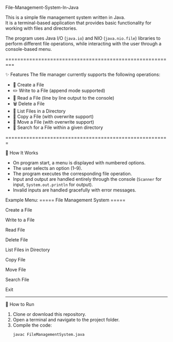 File-Management-System-In-Java

This is a simple file management system written in Java.  
It is a terminal-based application that provides basic functionality for working with files and directories.  

The program uses Java I/O (`java.io`) and NIO (`java.nio.file`) libraries to perform different file operations, while interacting with the user through a console-based menu.

=========================================================

✨ Features
The file manager currently supports the following operations:

- 📄 Create a File  
- ✏️ Write to a File (append mode supported)  
- 📖 Read a File (line by line output to the console)  
- 🗑️ Delete a File  
- 📂 List Files in a Directory  
- 📑 Copy a File (with overwrite support)  
- 🚚 Move a File (with overwrite support)  
- 🔎 Search for a File within a given directory  

=======================================================

📜 How It Works
- On program start, a menu is displayed with numbered options.  
- The user selects an option (1–9).  
- The program executes the corresponding file operation.  
- Input and output are handled entirely through the console (`Scanner` for input, `System.out.println` for output).  
- Invalid inputs are handled gracefully with error messages.  

Example Menu:
===== File Management System =====

Create a File

Write to a File

Read File

Delete File

List Files in Directory

Copy File

Move File

Search File

Exit



---

🏃 How to Run
1. Clone or download this repository.  
2. Open a terminal and navigate to the project folder.  
3. Compile the code:  
   ```bash
   javac FileManagementSystem.java
